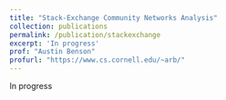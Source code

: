 ```yaml
---
title: "Stack-Exchange Community Networks Analysis"
collection: publications
permalink: /publication/stackexchange
excerpt: 'In progress'
prof: "Austin Benson"
profurl: "https://www.cs.cornell.edu/~arb/"
---
```

In progress

<!-- Recommended citation: Your Name, You. (2009). "Paper Title Number 1." <i>Journal 1</i>. 1(1). -->
